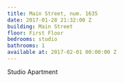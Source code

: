 ```yaml
---
title: Main Street, num. 1635
date: 2017-01-28 21:32:00 Z
building: Main Street
floor: First Floor
bedrooms: studio
bathrooms: 1
available at: 2017-02-01 00:00:00 Z
---
```


Studio Apartment